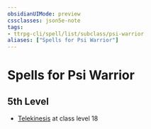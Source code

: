 ```yaml
---
obsidianUIMode: preview
cssclasses: json5e-note
tags:
- ttrpg-cli/spell/list/subclass/psi-warrior
aliases: ["Spells for Psi Warrior"]
---
```

# Spells for Psi Warrior

## 5th Level

- [Telekinesis](telekinesis-xphb "XPHB") at class level 18
